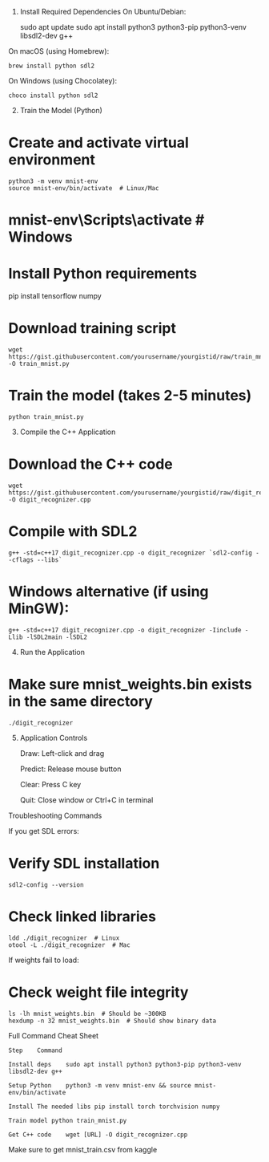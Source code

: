 1. Install Required Dependencies
On Ubuntu/Debian:

    sudo apt update
    sudo apt install python3 python3-pip python3-venv libsdl2-dev g++

On macOS (using Homebrew):

    brew install python sdl2

On Windows (using Chocolatey):

    choco install python sdl2

2. Train the Model (Python)


# Create and activate virtual environment
   
    python3 -m venv mnist-env
    source mnist-env/bin/activate  # Linux/Mac
    
# mnist-env\Scripts\activate  # Windows

# Install Python requirements
   
   pip install tensorflow numpy

# Download training script
    
    wget https://gist.githubusercontent.com/yourusername/yourgistid/raw/train_mnist.py -O train_mnist.py

# Train the model (takes 2-5 minutes)
    
    python train_mnist.py

3. Compile the C++ Application

# Download the C++ code

    wget https://gist.githubusercontent.com/yourusername/yourgistid/raw/digit_recognizer.cpp -O digit_recognizer.cpp

# Compile with SDL2

    g++ -std=c++17 digit_recognizer.cpp -o digit_recognizer `sdl2-config --cflags --libs`
    
# Windows alternative (if using MinGW):

    g++ -std=c++17 digit_recognizer.cpp -o digit_recognizer -Iinclude -Llib -lSDL2main -lSDL2

4. Run the Application

# Make sure mnist_weights.bin exists in the same directory
    
    ./digit_recognizer

5. Application Controls

    Draw: Left-click and drag

    Predict: Release mouse button

    Clear: Press C key

    Quit: Close window or Ctrl+C in terminal

Troubleshooting Commands

If you get SDL errors:


# Verify SDL installation
    
    sdl2-config --version

# Check linked libraries
    
    ldd ./digit_recognizer  # Linux
    otool -L ./digit_recognizer  # Mac

If weights fail to load:

# Check weight file integrity
    ls -lh mnist_weights.bin  # Should be ~300KB
    hexdump -n 32 mnist_weights.bin  # Should show binary data

Full Command Cheat Sheet

    Step	Command
    
    Install deps	sudo apt install python3 python3-pip python3-venv libsdl2-dev g++
    
    Setup Python	python3 -m venv mnist-env && source mnist-env/bin/activate
    
    Install The needed libs	pip install torch torchvision numpy
    
    Train model	python train_mnist.py
    
    Get C++ code	wget [URL] -O digit_recognizer.cpp

Make sure to get mnist_train.csv from kaggle

